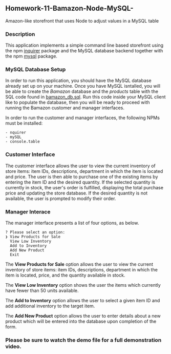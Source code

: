 ## Homework-11-Bamazon-Node-MySQL-
Amazon-like storefront that uses Node to adjust values in a MySQL table

### Description

This application implements a simple command line based storefront using the npm [inquirer](https://www.npmjs.com/package/inquirer) package and the MySQL database backend together with the npm [mysql](https://www.npmjs.com/package/mysql) package.

### MySQL Database Setup

In order to run this application, you should have the MySQL database already set up on your machine. Once you have MySQL isntalled, you will be able to create the *Bamazon* database and the *products* table with the SQL code found in [bamazon_db.sql](bamazon_db.sql). Run this code inside your MySQL client like to populate the database, then you will be ready to proceed with running the Bamazon customer and manager interfaces.

In order to run the customer and manager interfaces, the following NPMs must be installed:

	- nquirer
    - mySQL
    - console.table

### Customer Interface

The customer interface allows the user to view the current inventory of store items: item IDs, descriptions, department in which the item is located and price. The user is then able to purchase one of the existing items by entering the item ID and the desired quantity. If the selected quantity is currently in stock, the user's order is fulfilled, displaying the total purchase price and updating the store database. If the desired quantity is not available, the user is prompted to modify their order.

### Manager Interace

The manager interface presents a list of four options, as below. 

	? Please select an option:
	❯ View Products for Sale 
	  View Low Inventory 
	  Add to Inventory 
	  Add New Product
	  Exit
	  
The **View Products for Sale** option allows the user to view the current inventory of store items: item IDs, descriptions, department in which the item is located, price, and the quantity available in stock. 

The **View Low Inventory** option shows the user the items which currently have fewer than 50 units available.

The **Add to Inventory** option allows the user to select a given item ID and add additional inventory to the target item.

The **Add New Product** option allows the user to enter details about a new product which will be entered into the database upon completion of the form.

### Please be sure to watch the demo file for a full demonstration video.